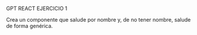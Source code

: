 GPT REACT EJERCICIO 1

Crea un componente que salude por nombre y, de no tener nombre, salude de forma genérica.